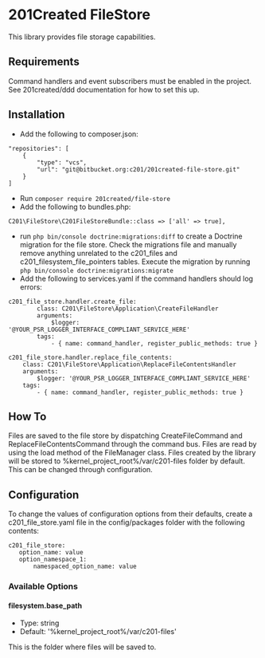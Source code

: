 # 201Created  FileStore

This library provides file storage capabilities.

## Requirements
Command handlers and event subscribers must be enabled in the project. See 201created/ddd documentation for how to set this up.

## Installation
 
- Add the following to composer.json:
 ```
 "repositories": [
     {
         "type": "vcs",
         "url": "git@bitbucket.org:c201/201created-file-store.git"
     }
 ]
```
- Run `composer require 201created/file-store` 
- Add the following to bundles.php:
```
C201\FileStore\C201FileStoreBundle::class => ['all' => true],
```
- run `php bin/console doctrine:migrations:diff` to create a Doctrine migration for the file store. Check the migrations file and manually remove anything unrelated to the c201_files and c201_filesystem_file_pointers tables. Execute the migration by running `php bin/console doctrine:migrations:migrate`
- Add the following to services.yaml if the command handlers should log errors:
```
c201_file_store.handler.create_file:
        class: C201\FileStore\Application\CreateFileHandler
        arguments:
            $logger: '@YOUR_PSR_LOGGER_INTERFACE_COMPLIANT_SERVICE_HERE'
        tags:
            - { name: command_handler, register_public_methods: true }

c201_file_store.handler.replace_file_contents:
    class: C201\FileStore\Application\ReplaceFileContentsHandler
    arguments:
        $logger: '@YOUR_PSR_LOGGER_INTERFACE_COMPLIANT_SERVICE_HERE'
    tags:
        - { name: command_handler, register_public_methods: true }
```

## How To

Files are saved to the file store by dispatching CreateFileCommand and ReplaceFileContentsCommand through the command bus.
Files are read by using the load method of the FileManager class.
Files created by the library will be stored to %kernel_project_root%/var/c201-files folder by default. This can be changed through configuration.

## Configuration

To change the values of configuration options from their defaults, create a c201_file_store.yaml file in the config/packages folder with the following contents:
 ```
c201_file_store:
    option_name: value
    option_namespace_1:
        namespaced_option_name: value
 ```

### Available Options
 
#### filesystem.base_path
 
 - Type: string
 - Default: '%kernel_project_root%/var/c201-files'
 
 This is the folder where files will be saved to.